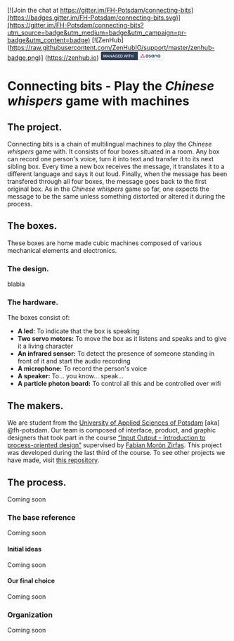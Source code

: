 

[![Join the chat at https://gitter.im/FH-Potsdam/connecting-bits](https://badges.gitter.im/FH-Potsdam/connecting-bits.svg)](https://gitter.im/FH-Potsdam/connecting-bits?utm_source=badge&utm_medium=badge&utm_campaign=pr-badge&utm_content=badge) [![ZenHub] (https://raw.githubusercontent.com/ZenHubIO/support/master/zenhub-badge.png)] (https://zenhub.io) [![Managed with asana](https://raw.githubusercontent.com/FH-Potsdam/connecting-bits/master/documentation/asanabadge.jpg)](https://app.asana.com/-/share?s=80136391129690-GUJvZiI4OufoWMTDhjjkZauXYEhwvhpqUgnTvw22tMr-74348281972886)

# Connecting bits - Play the _Chinese whispers_ game with machines

## The project.
Connecting bits is a chain of multilingual machines to play the _Chinese whispers_ game with. It consists of four boxes situated in a room. Any box can record one person's voice, turn it into text and transfer it to its next sibling box. Every time a new box receives the message, it translates it to a different language and says it out loud. Finally, when the message has been transfered through all four boxes, the message goes back to the first original box. As in the _Chinese whispers_ game so far, one expects the message to be the same unless something distorted or altered it during the process.

## The boxes.
These boxes are home made cubic machines composed of various mechanical elements and electronics.

### The design.
blabla

### The hardware.
The boxes consist of:

- **A led:** To indicate that the box is speaking
- **Two servo motors:** To move the box as it listens and speaks and to give it a living character
- **An infrared sensor:** To detect the presence of someone standing in front of it and start the audio recording
- **A microphone:** To record the person's voice
- **A speaker:** To… you know… speak…
- **A particle photon board:** To control all this and be controlled over wifi

## The makers.
We are student from the [University of Applied Sciences of Potsdam](http://fh-potsdam.de) \[aka] @fh-potsdam. Our team is composed of interface, product, and graphic designers that took part in the course [“Input Output - Introduction to process-oriented design”]( https://fhp.incom.org/workspace/6176) supervised by [Fabian Morón Zirfas]( https://github.com/fabiantheblind). This project was developed during the last third of the course. To see other projects we have made, visit [this repository](https://interface.fh-potsdam.de/eingabe-ausgabe/2015-2016/).

## The process.
Coming soon

### The base reference
Coming soon

#### Initial ideas
Coming soon

#### Our final choice
Coming soon

### Organization
Coming soon
